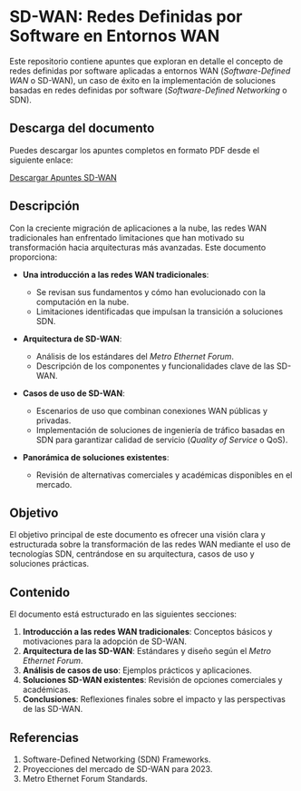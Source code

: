 # SD-WAN: Redes Definidas por Software en Entornos WAN

Este repositorio contiene apuntes que exploran en detalle el concepto de redes definidas por software aplicadas a entornos WAN (*Software-Defined WAN* o SD-WAN), un caso de éxito en la implementación de soluciones basadas en redes definidas por software (*Software-Defined Networking* o SDN).

## Descarga del documento

Puedes descargar los apuntes completos en formato PDF desde el siguiente enlace:

[Descargar Apuntes SD-WAN]([apuntes-sdwan/blob/main/SD-WAN-apuntes.pdf])


## Descripción

Con la creciente migración de aplicaciones a la nube, las redes WAN tradicionales han enfrentado limitaciones que han motivado su transformación hacia arquitecturas más avanzadas. Este documento proporciona:

- **Una introducción a las redes WAN tradicionales**: 
  - Se revisan sus fundamentos y cómo han evolucionado con la computación en la nube.
  - Limitaciones identificadas que impulsan la transición a soluciones SDN.
  
- **Arquitectura de SD-WAN**: 
  - Análisis de los estándares del *Metro Ethernet Forum*.
  - Descripción de los componentes y funcionalidades clave de las SD-WAN.

- **Casos de uso de SD-WAN**:
  - Escenarios de uso que combinan conexiones WAN públicas y privadas.
  - Implementación de soluciones de ingeniería de tráfico basadas en SDN para garantizar calidad de servicio (*Quality of Service* o QoS).

- **Panorámica de soluciones existentes**: 
  - Revisión de alternativas comerciales y académicas disponibles en el mercado.

## Objetivo

El objetivo principal de este documento es ofrecer una visión clara y estructurada sobre la transformación de las redes WAN mediante el uso de tecnologías SDN, centrándose en su arquitectura, casos de uso y soluciones prácticas.


## Contenido

El documento está estructurado en las siguientes secciones:

1. **Introducción a las redes WAN tradicionales**: Conceptos básicos y motivaciones para la adopción de SD-WAN.
2. **Arquitectura de las SD-WAN**: Estándares y diseño según el *Metro Ethernet Forum*.
3. **Análisis de casos de uso**: Ejemplos prácticos y aplicaciones.
4. **Soluciones SD-WAN existentes**: Revisión de opciones comerciales y académicas.
5. **Conclusiones**: Reflexiones finales sobre el impacto y las perspectivas de las SD-WAN.

## Referencias

1. Software-Defined Networking (SDN) Frameworks.
2. Proyecciones del mercado de SD-WAN para 2023.
3. Metro Ethernet Forum Standards.
